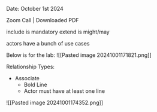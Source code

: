 Date: October 1st 2024

Zoom Call | Downloaded PDF

include is mandatory
extend is might/may

actors have a bunch of use cases

Below is for the lab:
![[Pasted image 20241001171821.png]]


Relationship Types:
- Associate  
	- Bold Line
	- Actor must have at least one line 




![[Pasted image 20241001174352.png]]